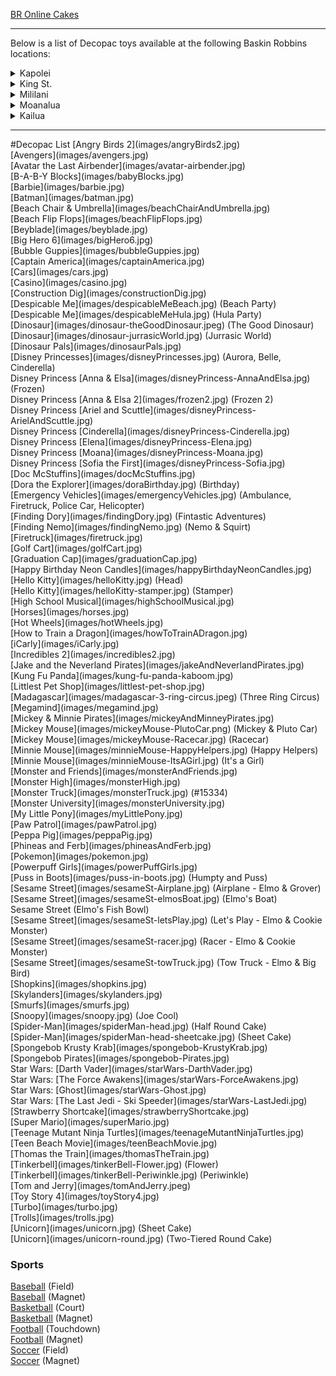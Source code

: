 <!--Available at: [https://baskin-online.github.io/decopac/](https://baskin-online.github.io/decopac/)<br>-->

[BR Online Cakes](https://order.baskinrobbins.com/menu/cakes-pies/generic) <br>

***

Below is a list of Decopac toys available at the following Baskin Robbins locations: <br>
<details>
<summary>Kapolei</summary>
<strong>Address</strong>: 590 Farrington Hwy Unit 91, Kapolei, HI 96707<br>
<strong>Phone</strong>: (808) 674-0131<br>
<strong>Hours</strong>: Everyday 10 am - 10 pm<br>
<!--<strong>Store Number</strong>: 363036<br>-->
</details>
<details>
<summary>King St.</summary>
<strong>Address</strong>: 1618 S King St, Honolulu, HI 96826<br>
<strong>Phone</strong>: (808) 947-7300<br/>
<strong>Hours</strong>: Everyday 10 am - 10 pm<br>
<!--<strong>Store Number</strong>: 362037<br>-->
</details>
<details>
<summary>Mililani</summary>
<strong>Address</strong>: 95-1249 Meheula Pkwy, Mililani, HI 96789<br>
<strong>Phone</strong>: (808) 623-9999<br>
<strong>Hours</strong>: Everyday 11 am - 10 pm<br>
<!--<strong>Store Number</strong>: 342350<br>-->
</details>
<details>
<summary>Moanalua</summary>
<strong>Address</strong>: 930 Valkenburgh St, Honolulu, HI 96818<br>
<strong>Phone</strong>: (808) 421-0888<br>
<strong>Hours</strong>: Everyday 11 am - 10 pm<br>
</details>
<details>
<summary>Kailua</summary>
<strong>Address</strong>: 108 Hekili St, Kailua, HI 96734<br>
<strong>Phone</strong>: (808) 261-2770<br>
<strong>Hours</strong>: Everyday 11 am - 10 pm<br>
<!--<strong>Store Number</strong>: 348162<br>-->
</details>

<hr>
<p>
#Decopac List
<!--[Angry Birds](images/angryBirdsLaunching.jpg)<br/>-->
[Angry Birds 2](images/angryBirds2.jpg)<br/>
[Avengers](images/avengers.jpg) <br/>
[Avatar the Last Airbender](images/avatar-airbender.jpg) <br/>
[B-A-B-Y Blocks](images/babyBlocks.jpg)<br/>
[Barbie](images/barbie.jpg)<br/>
[Batman](images/batman.jpg)<br/>
[Beach Chair & Umbrella](images/beachChairAndUmbrella.jpg)<br/>
[Beach Flip Flops](images/beachFlipFlops.jpg)<br/>
[Beyblade](images/beyblade.jpg)<br/>
[Big Hero 6](images/bigHero6.jpg)<br/>
[Bubble Guppies](images/bubbleGuppies.jpg)<br/>
[Captain America](images/captainAmerica.jpg)<br/>
[Cars](images/cars.jpg)<br/>
[Casino](images/casino.jpg)<br/>
[Construction Dig](images/constructionDig.jpg)<br/>
[Despicable Me](images/despicableMeBeach.jpg) (Beach Party)<br/>
[Despicable Me](images/despicableMeHula.jpg) (Hula Party)<br/>
<!--[Dinosaur Express](images/dinosaurExpress.jpg)<br/>-->
[Dinosaur](images/dinosaur-theGoodDinosaur.jpeg) (The Good Dinosaur)<br/>
[Dinosaur](images/dinosaur-jurrasicWorld.jpg) (Jurrasic World)<br/>
[Dinosaur Pals](images/dinosaurPals.jpg)<br/>
[Disney Princesses](images/disneyPrincesses.jpg) (Aurora, Belle, Cinderella)<br/>
Disney Princess [Anna & Elsa](images/disneyPrincess-AnnaAndElsa.jpg) (Frozen)<br/>
Disney Princess [Anna & Elsa 2](images/frozen2.jpg) (Frozen 2)<br/>
Disney Princess [Ariel and Scuttle](images/disneyPrincess-ArielAndScuttle.jpg)<br/>
Disney Princess [Cinderella](images/disneyPrincess-Cinderella.jpg)<br/>
Disney Princess [Elena](images/disneyPrincess-Elena.jpg)<br/>
Disney Princess [Moana](images/disneyPrincess-Moana.jpg)<br/>
<!--Disney Princess [Rapunzel](images/disneyPrincess-Rapunzel.jpg)<br/>-->
Disney Princess [Sofia the First](images/disneyPrincess-Sofia.jpg)<br/>
[Doc McStuffins](images/docMcStuffins.jpg)<br/>
[Dora the Explorer](images/doraBirthday.jpg) (Birthday)<br/>
[Emergency Vehicles](images/emergencyVehicles.jpg) (Ambulance, Firetruck, Police Car, Helicopter)<br/>
[Finding Dory](images/findingDory.jpg) (Fintastic Adventures)<br/>
[Finding Nemo](images/findingNemo.jpg) (Nemo & Squirt)<br/>
[Firetruck](images/firetruck.jpg)<br/>
[Golf Cart](images/golfCart.jpg)<br/>
[Graduation Cap](images/graduationCap.jpg)<br/>
[Happy Birthday Neon Candles](images/happyBirthdayNeonCandles.jpg)<br/>
[Hello Kitty](images/helloKitty.jpg) (Head)<br/>
[Hello Kitty](images/helloKitty-stamper.jpg) (Stamper)<br/>
[High School Musical](images/highSchoolMusical.jpg)<br/>
[Horses](images/horses.jpg)<br/>
[Hot Wheels](images/hotWheels.jpg)<br/>
[How to Train a Dragon](images/howToTrainADragon.jpg) <br/>
[iCarly](images/iCarly.jpg)<br/>
[Incredibles 2](images/incredibles2.jpg) <br/>
<!--[Iron Man](images/ironMan.jpg)<br/>--->
[Jake and the Neverland Pirates](images/jakeAndNeverlandPirates.jpg)<br/>
[Kung Fu Panda](images/kung-fu-panda-kaboom.jpg)<br/>
[Littlest Pet Shop](images/littlest-pet-shop.jpg) <br/>
[Madagascar](images/madagascar-3-ring-circus.jpeg) (Three Ring Circus)<br/>
[Megamind](images/megamind.jpg)<br/>
[Mickey & Minnie Pirates](images/mickeyAndMinneyPirates.jpg) <br/>
[Mickey Mouse](images/mickeyMouse-PlutoCar.png) (Mickey & Pluto Car)<br/>
[Mickey Mouse](images/mickeyMouse-Racecar.jpg) (Racecar)<br/>
[Minnie Mouse](images/minnieMouse-HappyHelpers.jpg) (Happy Helpers) <br/>
[Minnie Mouse](images/minnieMouse-ItsAGirl.jpg) (It's a Girl)<br/>
[Monster and Friends](images/monsterAndFriends.jpg)<br/>
[Monster High](images/monsterHigh.jpg) <br/>
[Monster Truck](images/monsterTruck.jpg) (#15334)<br/>
[Monster University](images/monsterUniversity.jpg)<br/>
[My Little Pony](images/myLittlePony.jpg) <br/>
[Paw Patrol](images/pawPatrol.jpg) <br/>
[Peppa Pig](images/peppaPig.jpg) <br/>
[Phineas and Ferb](images/phineasAndFerb.jpg)<br/>
[Pokemon](images/pokemon.jpg) <br/>
[Powerpuff Girls](images/powerPuffGirls.jpg) <br/>
[Puss in Boots](images/puss-in-boots.jpg) (Humpty and Puss)<br/>
[Sesame Street](images/sesameSt-Airplane.jpg) (Airplane - Elmo & Grover)<br/>
[Sesame Street](images/sesameSt-elmosBoat.jpg) (Elmo's Boat)<br/>
Sesame Street (Elmo's Fish Bowl)<br/>
[Sesame Street](images/sesameSt-letsPlay.jpg) (Let's Play - Elmo & Cookie Monster)<br/>
[Sesame Street](images/sesameSt-racer.jpg) (Racer - Elmo & Cookie Monster) <br/>
[Sesame Street](images/sesameSt-towTruck.jpg) (Tow Truck - Elmo & Big Bird)<br/>
[Shopkins](images/shopkins.jpg) <br/>
[Skylanders](images/skylanders.jpg) <br/>
[Smurfs](images/smurfs.jpg) <br/>
[Snoopy](images/snoopy.jpg) (Joe Cool)<br/>
[Spider-Man](images/spiderMan-head.jpg) (Half Round Cake)<br/>
[Spider-Man](images/spiderMan-head-sheetcake.jpg) (Sheet Cake)<br/>
[Spongebob Krusty Krab](images/spongebob-KrustyKrab.jpg)<br/>
[Spongebob Pirates](images/spongebob-Pirates.jpg)<br/>
Star Wars: [Darth Vader](images/starWars-DarthVader.jpg) <br/> 
Star Wars: [The Force Awakens](images/starWars-ForceAwakens.jpg) <br/>
Star Wars: [Ghost](images/starWars-Ghost.jpg) <br/>
Star Wars: [The Last Jedi - Ski Speeder](images/starWars-LastJedi.jpg) <br/>
[Strawberry Shortcake](images/strawberryShortcake.jpg) <br/>
[Super Mario](images/superMario.jpg) <br/>
[Teenage Mutant Ninja Turtles](images/teenageMutantNinjaTurtles.jpg) <br/>
[Teen Beach Movie](images/teenBeachMovie.jpg)<br/>
[Thomas the Train](images/thomasTheTrain.jpg) <br/>
[Tinkerbell](images/tinkerBell-Flower.jpg) (Flower)<br/>
[Tinkerbell](images/tinkerBell-Periwinkle.jpg) (Periwinkle)<br/>
[Tom and Jerry](images/tomAndJerry.jpeg)<br/>
[Toy Story 4](images/toyStory4.jpg)<br/>
[Turbo](images/turbo.jpg)<br/>
<!--[Transformers](images/transformers.jpg) <br/>-->
[Trolls](images/trolls.jpg) <br/>
[Unicorn](images/unicorn.jpg) (Sheet Cake)<br/>
[Unicorn](images/unicorn-round.jpg) (Two-Tiered Round Cake)<br/>

### Sports
[Baseball](images/baseball-field.jpg) (Field)<br/>
[Baseball](images/basketball-magnet.jpg) (Magnet)<br/>
[Basketball](images/basketball-court.jpg) (Court)<br/>
[Basketball](images/basketball-magnet.jpg) (Magnet)<br/>
[Football](images/football-touchdown.jpg) (Touchdown)<br/>
[Football](images/football-magnet.jpg) (Magnet)<br/>
[Soccer](images/soccer-field.jpg) (Field)<br/>
[Soccer](images/soccer-magnet.jpg) (Magnet)<br/>
